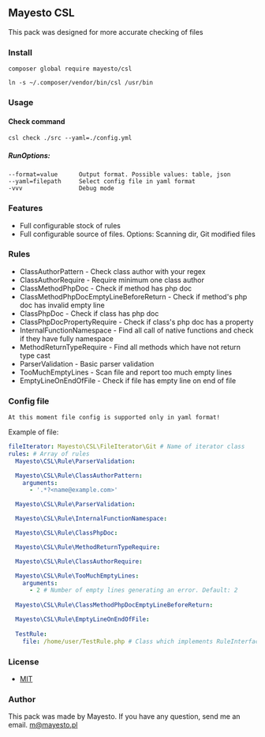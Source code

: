 ## Mayesto CSL

This pack was designed for more accurate checking of files

### Install

`composer global require mayesto/csl`

`ln -s ~/.composer/vendor/bin/csl /usr/bin`

### Usage

#### Check command
`csl check ./src --yaml=./config.yml`

##### RunOptions: 

    --format=value      Output format. Possible values: table, json
    --yaml=filepath     Select config file in yaml format
    -vvv                Debug mode

### Features

- Full configurable stock of rules
- Full configurable source of files. Options: Scanning dir, Git modified files

### Rules

- ClassAuthorPattern - Check class author with your regex
- ClassAuthorRequire - Require minimum one class author
- ClassMethodPhpDoc - Check if method has php doc
- ClassMethodPhpDocEmptyLineBeforeReturn - Check if method's php doc has invalid empty line
- ClassPhpDoc - Check if class has php doc
- ClassPhpDocPropertyRequire - Check if class's php doc has a property
- InternalFunctionNamespace - Find all call of native functions and check if they have fully namespace
- MethodReturnTypeRequire - Find all methods which have not return type cast
- ParserValidation - Basic parser validation
- TooMuchEmptyLines - Scan file and report too much empty lines
- EmptyLineOnEndOfFile - Check if file has empty line on end of file


### Config file

`At this moment file config is supported only in yaml format!`

Example of file:

```yaml
fileIterator: Mayesto\CSL\FileIterator\Git # Name of iterator class
rules: # Array of rules
  Mayesto\CSL\Rule\ParserValidation:

  Mayesto\CSL\Rule\ClassAuthorPattern:
    arguments:
      - '.*?<name@example.com>'

  Mayesto\CSL\Rule\ParserValidation:

  Mayesto\CSL\Rule\InternalFunctionNamespace:

  Mayesto\CSL\Rule\ClassPhpDoc:

  Mayesto\CSL\Rule\MethodReturnTypeRequire:

  Mayesto\CSL\Rule\ClassAuthorRequire:

  Mayesto\CSL\Rule\TooMuchEmptyLines:
    arguments:
      - 2 # Number of empty lines generating an error. Default: 2
      
  Mayesto\CSL\Rule\ClassMethodPhpDocEmptyLineBeforeReturn:

  Mayesto\CSL\Rule\EmptyLineOnEndOfFile:
  
  TestRule:
    file: /home/user/TestRule.php # Class which implements RuleInterface

```

### License

* [MIT](LICENSE)

### Author

This pack was made by Mayesto. If you have any question, send me an email. m@mayesto.pl